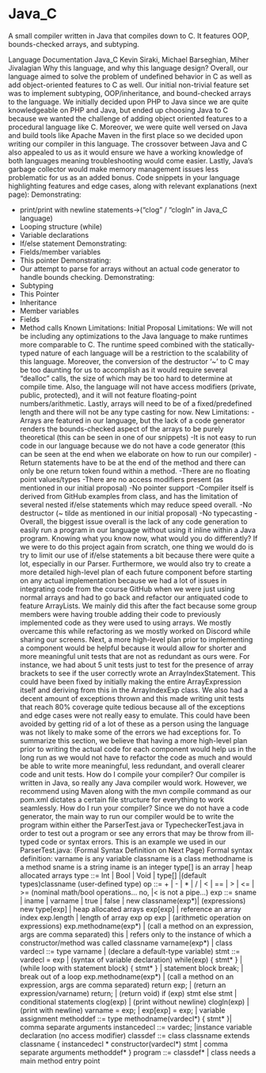 # Java_C
A small compiler written in Java that compiles down to C.  It features OOP, bounds-checked arrays, and subtyping.

Language Documentation
Java_C
Kevin Siraki, Michael Barseghian, Miher Jivalagian
Why this language, and why this language design?
Overall, our language aimed to solve the problem of undefined behavior in C as well as
add object-oriented features to C as well. Our initial non-trivial feature set was to implement
subtyping, OOP/inheritance, and bound-checked arrays to the language. We initially decided
upon PHP to Java since we are quite knowledgeable on PHP and Java, but ended up choosing
Java to C because we wanted the challenge of adding object oriented features to a procedural
language like C. Moreover, we were quite well versed on Java and build tools like Apache
Maven in the first place so we decided upon writing our compiler in this language. The crossover
between Java and C also appealed to us as it would ensure we have a working knowledge of both
languages meaning troubleshooting would come easier. Lastly, Java’s garbage collector would
make memory management issues less problematic for us as an added bonus.
Code snippets in your language highlighting features and edge cases, along with relevant
explanations (next page):
Demonstrating:
- print/print with newline statements->(“clog” / “clogln” in Java_C language)
- Looping structure (while)
- Variable declarations
- If/else statement
Demonstrating:
- Fields/member variables
- This pointer
Demonstrating:
- Our attempt to parse for arrays without an actual code generator to handle bounds
checking.
Demonstrating:
- Subtyping
- This Pointer
- Inheritance
- Member variables
- Fields
- Method calls
Known Limitations:
Initial Proposal Limitations:
We will not be including any optimizations to the Java language to make runtimes more
comparable to C. The runtime speed combined with the statically-typed nature of each language
will be a restriction to the scalability of this language. Moreover, the conversion of the
destructor ‘~’ to C may be too daunting for us to accomplish as it would require several
“dealloc” calls, the size of which may be too hard to determine at compile time. Also, the
language will not have access modifiers (private, public, protected), and it will not feature
floating-point numbers/arithmetic. Lastly, arrays will need to be of a fixed/predefined length and
there will not be any type casting for now.
New Limitations:
-Arrays are featured in our language, but the lack of a code generator renders the
bounds-checked aspect of the arrays to be purely theoretical (this can be seen in one of our
snippets)
-It is not easy to run code in our language because we do not have a code generator (this can be
seen at the end when we elaborate on how to run our compiler)
-Return statements have to be at the end of the method and there can only be one return token
found within a method.
-There are no floating point values/types
-There are no access modifiers present (as mentioned in our initial proposal)
-No pointer support
-Compiler itself is derived from GitHub examples from class, and has the limitation of several
nested if/else statements which may reduce speed overall.
-No destructor (~ tilde as mentioned in our initial proposal)
-No typecasting
-Overall, the biggest issue overall is the lack of any code generation to easily run a program in
our language without using it inline within a Java program.
Knowing what you know now, what would you do differently?
If we were to do this project again from scratch, one thing we would do is try to limit our
use of if/else statements a bit because there were quite a lot, especially in our Parser.
Furthermore, we would also try to create a more detailed high-level plan of each future
component before starting on any actual implementation because we had a lot of issues in
integrating code from the course GitHub when we were just using normal arrays and had to go
back and refactor our antiquated code to feature ArrayLists. We mainly did this after the fact
because some group members were having trouble adding their code to previously implemented
code as they were used to using arrays. We mostly overcame this while refactoring as we mostly
worked on Discord while sharing our screens. Next, a more high-level plan prior to
implementing a component would be helpful because it would allow for shorter and more
meaningful unit tests that are not as redundant as ours were. For instance, we had about 5 unit
tests just to test for the presence of array brackets to see if the user correctly wrote an
ArrayIndexStatement. This could have been fixed by initially making the entire
ArrayExpression itself and deriving from this in the ArrayIndexExp class. We also had a decent
amount of exceptions thrown and this made writing unit tests that reach 80% coverage quite
tedious because all of the exceptions and edge cases were not really easy to emulate. This could
have been avoided by getting rid of a lot of these as a person using the language was not likely to
make some of the errors we had exceptions for.
To summarize this section, we believe that having a more high-level plan prior to writing
the actual code for each component would help us in the long run as we would not have to
refactor the code as much and would be able to write more meaningful, less redundant, and
overall clearer code and unit tests.
How do I compile your compiler?
Our compiler is written in Java, so really any Java compiler would work. However, we
recommend using Maven along with the mvn compile command as our pom.xml dictates a
certain file structure for everything to work seamlessly.
How do I run your compiler?
Since we do not have a code generator, the main way to run our compiler would be to
write the program within either the ParserTest.java or TypecheckerTest.java in order to test out a
program or see any errors that may be throw from ill-typed code or syntax errors. This is an
example we used in our ParserTest.java:
(Formal Syntax Definition on Next Page)
Formal syntax definition:
varname is any variable
classname is a class
methodname is a method
sname is a string
iname is an integer
type[] is an array | heap allocated arrays
type ::= Int | Bool | Void | type[] |(default types)classname (user-defined type)
op ::= + | - | * | / | < | == | > | <= | >= (nominal math/bool operations… no, |< is not a pipe…)
exp ::= sname | iname | varname | true | false | new classname(exp*)| (expressions)
new type[exp] | heap allocated arrays
exp[exp] | reference an array index
exp.length | length of array
exp op exp | (arithmetic operation on expressions)
exp.methodname(exp*) | (call a method on an expression, args are comma separated)
this | refers only to the instance of which a constructor/method was called
classname varname(exp*) | class
vardecl ::= type varname | (declare a default-type variable)
stmt ::= vardecl = exp | (syntax of variable declaration)
while(exp) { stmt* } | (while loop with statement block)
{ stmt* } | statement block
break; | break out of a loop
exp.methodname(exp*) | (call a method on an expression, args are comma separated)
return exp; | (return an expression/varname)
return; | (return void)
if (exp) stmt else stmt | conditional statements
clog(exp) | (print without newline)
clogln(exp) | (print with newline)
varname = exp; | exp[exp] = exp; | variable assignment
methoddef ::= type methodname(vardecl*) { stmt* }| comma separate arguments
instancedecl ::= vardec; |instance variable declaration (no access modifier)
classdef ::= class classname extends classname {
instancedecl *
constructor(vardecl*) stmt | comma separate arguments
methoddef*
}
program ::= classdef* | class needs a main method entry point
